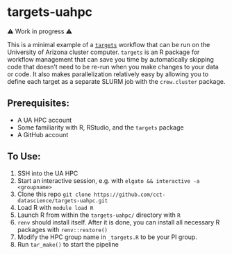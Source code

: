 

<!-- README.md is generated from README.Qmd. Please edit that file -->

# targets-uahpc

⚠️ Work in progress ⚠️

<!-- badges: start -->
<!-- badges: end -->

This is a minimal example of a
[`targets`](https://docs.ropensci.org/targets/) workflow that can be run
on the University of Arizona cluster computer. `targets` is an R package
for workflow management that can save you time by automatically skipping
code that doesn’t need to be re-run when you make changes to your data
or code. It also makes parallelization relatively easy by allowing you
to define each target as a separate SLURM job with the `crew.cluster`
package.

## Prerequisites:

- A UA HPC account
- Some familiarity with R, RStudio, and the `targets` package
- A GitHub account

## To Use:

1.  SSH into the UA HPC
2.  Start an interactive session, e.g. with
    `elgato && interactive -a <groupname>`
3.  Clone this repo
    `git clone https://github.com/cct-datascience/targets-uahpc.git`
4.  Load R with `module load R`
5.  Launch R from within the `targets-uahpc/` directory with `R`
6.  `renv` should install itself. After it is done, you can install all
    necessary R packages with `renv::restore()`
7.  Modify the HPC group name in `_targets.R` to be your PI group.
8.  Run `tar_make()` to start the pipeline
